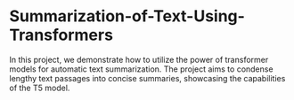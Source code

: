 # Summarization-of-Text-Using-Transformers
In this project, we demonstrate how to utilize the power of transformer models for automatic text summarization. The project aims to condense lengthy text passages into concise summaries, showcasing the capabilities of the T5 model.
